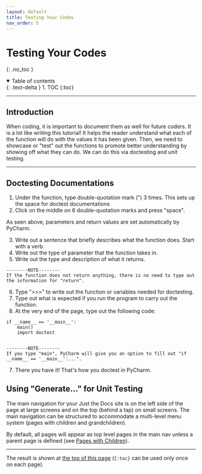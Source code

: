 ```yaml
---
layout: default
title: Testing Your Codes
nav_order: 5
---
```


# Testing Your Codes
{: .no_toc }

<details open markdown="block">
  <summary>
    Table of contents
  </summary>
  {: .text-delta }
1. TOC
{:toc}
</details>

---

## Introduction

When coding, it is important to document them as well for future coders. It is a lot like writing this tutorial! It helps the reader understand what each of the function will do with the values it has been given. Then, we need to showcase or "test" out the functions to promote better understanding by showing off what they can do. We can do this via doctesting and unit testing.

---

## Doctesting Documentations

1. Under the function, type double-quotation mark (") 3 times. This sets up the space for doctest documentations
2. Click on the middle on 6 double-quotation marks and press "space".

As seen above, parameters and return values are set automatically by PyCharm.

3. Write out a sentence that briefly describes what the function does. Start with a verb.
4. Write out the type of parameter that the function takes in.
5. Write out the type and description of what it returns.

```
--------NOTE--------
If the function does not return anything, there is no need to type out the information for "return".
```

6. Type ">>>" to write out the function or variables needed for doctesting.
7. Type out what is expected if you run the program to carry out the function.
8. At the very end of the page, type out the following code:
```
if __name__ == '__main__':
    main()
    import doctest


--------NOTE--------
If you type "main", PyCharm will give you an option to fill out "if __name__ == '__main__':...". 
```
7. There you have it! That's how you doctest in PyCharm.


## Using "Generate..." for Unit Testing

The main navigation for your Just the Docs site is on the left side of the page at large screens and on the top (behind a tap) on small screens. The main navigation can be structured to accommodate a multi-level menu system (pages with children and grandchildren).

By default, all pages will appear as top level pages in the main nav unless a parent page is defined (see [Pages with Children](#pages-with-children)).

---



The result is shown at [the top of this page](#navigation-structure) (`{:toc}` can be used only once on each page).
